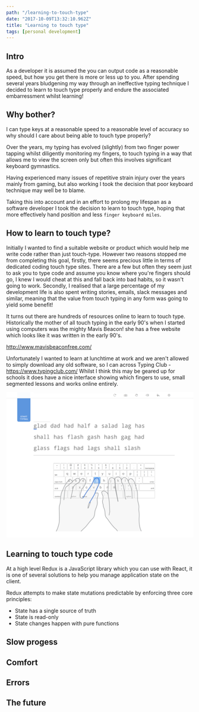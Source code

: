 ```yaml
---
path: "/learning-to-touch-type"
date: "2017-10-09T13:32:10.962Z"
title: "Learning to touch type"
tags: [personal development]
---
```


## Intro
As a developer it is assumed the you can output code as a reasonable speed, but how you get there is more or less up to you.
After spending several years bludgening my way through an ineffective typing technique I decided to learn to touch type properly and endure the
associated embarressment whilst learning!

## Why bother?

I can type keys at a reasonable speed to a reasonable level of accuracy so why should I care about being able to touch type properly?

Over the years, my typing has evolved (slightly) from two finger power tapping whilst diligently monitoring my fingers, to touch typing in a way that
allows me to view the screen only but often this involves significant keyboard gymnastics.

Having experienced many issues of repetitive strain injury over the years mainly from gaming, but also working I took the decision that poor keyboard technique may well
be to blame.

Taking this into account and in an effort to prolong my lifespan as a software developer I took the decision to learn to touch type, hoping that more effectively hand position
and less `finger keyboard miles`.

## How to learn to touch type?

Initially I wanted to find a suitable website or product which would help me write code rather than just touch-type. However two reasons stopped me from completing this goal, firstly, there seems precious little in terms of dedicated coding touch type sites. There are a few but often they seem just to ask you to type code and assume you know where you're fingers should go, I knew I would cheat at this and fall back into bad habits, so it wasn't going to work. Secondly, I realised that a large percentage of my development life is also spent writing stories, emails, slack messages and similar, meaning that the value from touch typing in any form was going to yield some benefit!

It turns out there are hundreds of resources online to learn to touch type. Historically the mother of all touch typing in the early 90's when I started using computers was the mighty Mavis Beacon! she has a free website which looks like it was written in the early 90's.

http://www.mavisbeaconfree.com/

Unfortunately I wanted to learn at lunchtime at work and we aren't allowed to simply download any old software, so I can across Typing Club - https://www.typingclub.com/
Whilst I think this may be geared up for schools it does have a nice interface showing which fingers to use, small segmented lessons and works online entirely.

![Typing club UI](typing-club.png)


## Learning to touch type code

At a high level Redux is a JavaScript library which you can use with React,
it is one of several solutions to help you manage application state on the client.

Redux attempts to make state mutations predictable by enforcing three core principles:

- State has a single source of truth
- State is read-only
- State changes happen with pure functions

## Slow progess

## Comfort

## Errors

## The future